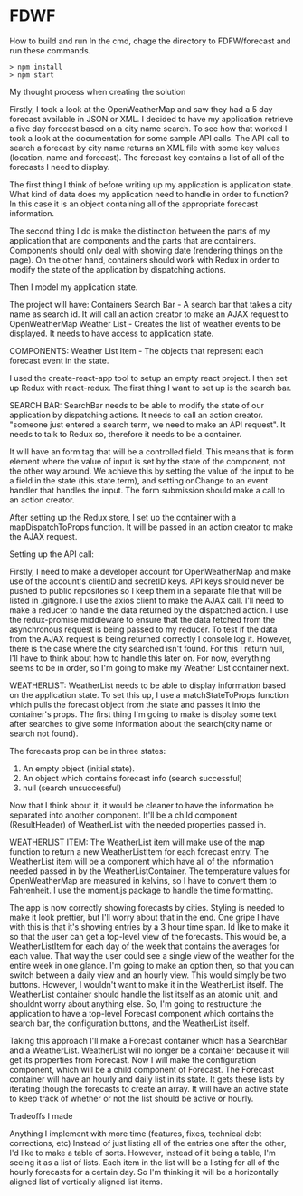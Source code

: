 # FDWF

How to build and run
In the cmd, chage the directory to FDFW/forecast and run these commands.

```
> npm install
> npm start
```

My thought process when creating the solution

Firstly, I took a look at the OpenWeatherMap and saw they had a 5 day forecast available in JSON or XML. I decided
to have my application retrieve a five day forecast based on a city name search. To see how that worked I took a look
at the documentation for some sample API calls. The API call to search a forecast by city name returns an XML file
with some key values (location, name and forecast). The forecast key contains a list of all of the forecasts I need
to display.

The first thing I think of before writing up my application is application state. What kind of data does my application need to handle in order to function? In this case it is an object containing all of the appropriate forecast information.

The second thing I do is make the distinction between the parts of my application that are components and the parts that are containers. Components should only deal with showing date (rendering things on the page). On the other hand, containers should work with Redux in order to modify the state of the application by dispatching actions.

Then I model my application state.

The project will have:
Containers
Search Bar - A search bar that takes a city name as search id. It will call an action creator to make an AJAX request to OpenWeatherMap
Weather List - Creates the list of weather events to be displayed. It needs to have access to application state.

COMPONENTS:
Weather List Item - The objects that represent each forecast event in the state.

I used the create-react-app tool to setup an empty react project. I then set up Redux with react-redux. The first thing I want to set up is the search bar.

SEARCH BAR:
SearchBar needs to be able to modify the state of our application by dispatching actions. It needs to call an action creator.
"someone just entered a search term, we need to make an API request". It needs to talk to Redux so, therefore it needs to be a container.

It will have an form tag that will be a controlled field. This means that is form element where the value of input is set by the state of the component, not the other way around. We achieve this by setting the value of the input to be a field in the state (this.state.term), and setting onChange to an event handler that handles the input. The form submission should make a call to an action creator.

After setting up the Redux store, I set up the container with a mapDispatchToProps function. It will be passed in an action creator to make the AJAX request.

Setting up the API call:

Firstly, I need to make a developer account for OpenWeatherMap and make use of the account's clientID and secretID keys. API keys should never be pushed to public repositories so I keep them in a separate file that will be listed in .gitignore. I use the axios client to make the AJAX call. I'll need to make a reducer to handle the data returned by the dispatched action. I use the redux-promise middleware to ensure that the data fetched from the asynchronous request is being passed to my reducer. To test if the data from the AJAX request is being returned correctly I console log it. However, there is the case where the city searched isn't found. For this I return null, I'll have to think about how to handle this later on. For now, everything seems to be in order, so I'm going to make my Weather List container next.

WEATHERLIST:
WeatherList needs to be able to display information based on the application state. To set this up, I use a matchStateToProps function which pulls the forecast object from the state and passes it into the container's props. The first thing I'm going to make is display some text after searches to give some information about the search(city name or search not found).

The forecasts prop can be in three states:
1. An empty object (initial state).
2. An object which contains forecast info (search successful)
3. null (search unsuccessful)

Now that I think about it, it would be cleaner to have the information be separated into another component. It'll be a child component (ResultHeader) of WeatherList with the needed properties passed in.

WEATHERLIST ITEM:
The WeatherList item will make use of the map function to return a new WeatherListItem for each forecast entry. The WeatherList item will be a component which have all of the information needed passed in by the WeatherListContainer. The temperature values for OpenWeatherMap are measured in kelvins, so I have to convert them to Fahrenheit. I use the moment.js package to handle the time formatting.

The app is now correctly showing forecasts by cities. Styling is needed to make it look prettier, but I'll worry about that in the end. One gripe I have with this is that it's showing entries by a 3 hour time span. Id like to make it so that the user can get a top-level view of the forecasts. This would be, a WeatherListItem for each day of the week that contains the averages for each value. That way the user could see a single view of the weather for the entire week in one glance. I'm going to make an option then, so that you can switch between a daily view and an hourly view. This would simply be two buttons. However, I wouldn't want to make it in the WeatherList itself. The WeatherList container should handle the list itself as an atomic unit, and shouldnt worry about anything else. So, I'm going to restructure the application to have a top-level Forecast component which contains the search bar, the configuration buttons, and the WeatherList itself.

Taking this approach I'll make a Forecast container which has a SearchBar and a WeatherList. WeatherList will no longer be a container because it will get its properties from Forecast. Now I will make the configuration component, which will be a child component of Forecast. The Forecast container will have an hourly and daily list in its state. It gets these lists by iterating though the forecasts to create an array. It will have an active state to keep track of whether or not the list should be active or hourly.


Tradeoffs I made

Anything I implement with more time (features, fixes, technical debt corrections, etc)
Instead of just listing all of the entries one after the other, I'd like to make a table of sorts. However, instead of it being a table, I'm seeing it as a list of lists. Each item in the list will be a listing for all of the hourly forecasts for a certain day. So I'm thinking it will be a horizontally aligned list of vertically aligned list items.

